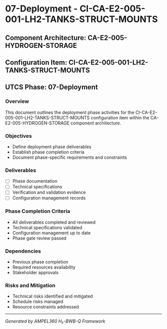 # 07-Deployment - CI-CA-E2-005-001-LH2-TANKS-STRUCT-MOUNTS

## Component Architecture: CA-E2-005-HYDROGEN-STORAGE
## Configuration Item: CI-CA-E2-005-001-LH2-TANKS-STRUCT-MOUNTS
## UTCS Phase: 07-Deployment

### Overview
This document outlines the deployment phase activities for the CI-CA-E2-005-001-LH2-TANKS-STRUCT-MOUNTS configuration item within the CA-E2-005-HYDROGEN-STORAGE component architecture.

### Objectives
- Define deployment phase deliverables
- Establish phase completion criteria
- Document phase-specific requirements and constraints

### Deliverables
- [ ] Phase documentation
- [ ] Technical specifications
- [ ] Verification and validation evidence
- [ ] Configuration management records

### Phase Completion Criteria
- All deliverables completed and reviewed
- Technical specifications validated
- Configuration management up to date
- Phase gate review passed

### Dependencies
- Previous phase completion
- Required resources availability
- Stakeholder approvals

### Risks and Mitigation
- Technical risks identified and mitigated
- Schedule risks managed
- Resource constraints addressed

---
*Generated by AMPEL360 H₂-BWB-Q Framework*
